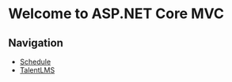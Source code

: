 # Welcome to ASP.NET Core MVC

## Navigation

* [Schedule](https://docs.google.com/spreadsheets/d/1RSYyNb_of2pbDCkT-2hSgGC-z_LAA5W2/edit?gid=1376075748#gid=1376075748)
* [TalentLMS](https://academyforprogramming-qinshiftacademy.talentlms.com/dashboard)
